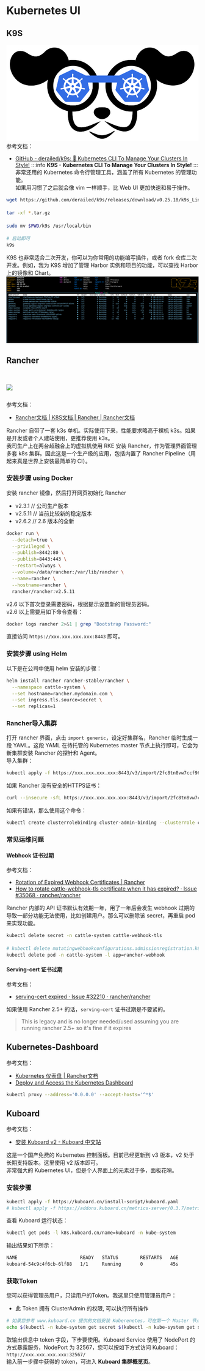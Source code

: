 
# Kubernetes UI

## K9S
![image.png](./../assets/1645719729527-7890d912-e808-4a1e-bb10-96b257d4df63.png)<br />参考文档：

- [GitHub - derailed/k9s: 🐶 Kubernetes CLI To Manage Your Clusters In Style!](https://github.com/derailed/k9s)
:::info
**K9S - Kubernetes CLI To Manage Your Clusters In Style!**
:::
非常还用的 Kubernetes 命令行管理工具，涵盖了所有 Kubernetes 的管理功能。<br />如果用习惯了之后就会像 vim 一样顺手，比 Web UI 更加快速和易于操作。
```bash
wget https://github.com/derailed/k9s/releases/download/v0.25.18/k9s_Linux_x86_64.tar.gz

tar -xf *.tar.gz

sudo mv $PWD/k9s /usr/local/bin

# 启动即可
k9s
```
K9S 也非常适合二次开发，你可以为你常用的功能编写插件，或者 fork 仓库二次开发。例如，我为 K9S 增加了管理 Harbor 实例和项目的功能，可以查找 Harbor 上的镜像和 Chart。<br />![image.png](./../assets/1645719540088-85e908a6-9371-44c1-bf68-53dfab5c817e.png)

## Rancher 

# ![](https://s3.leryn.top/website/image/rancher.svg#clientId=u9017040e-6af7-4&height=235&id=srr4t&originHeight=150&originWidth=295&originalType=binary&ratio=1&rotation=0&showTitle=false&status=done&style=none&taskId=u99dbd0a2-23c9-49e1-9347-027e47648a8&title=&width=462)
参考文档：

- [Rancher文档 | K8S文档 | Rancher | Rancher文档](https://docs.rancher.cn/docs/rke/%E5%AE%89%E8%A3%85%E6%AD%A5%E9%AA%A4/_index)

Rancher 自带了一套 k3s 单机。实际使用下来，性能要求略高于裸机 k3s。如果是开发或者个人建站使用，更推荐使用 k3s。<br />我司生产上在两台超融合上的虚拟机使用 RKE 安装 Rancher，作为管理界面管理多套 k8s 集群。因此这是一个生产级的应用，包括内置了 Rancher Pipeline（用起来真是世界上安装最简单的 CI）。

### 安装步骤 using Docker
安装 rancher 镜像，然后打开网页初始化 Rancher

- v2.3.1 // 公司生产版本
- v2.5.11 // 当前比较新的稳定版本
- v2.6.2 // 2.6 版本的全新
```bash
docker run \
  --detach=true \
  --privileged \
  --publish=8442:80 \
  --publish=8443:443 \
  --restart=always \
  --volume=/data/rancher:/var/lib/rancher \
  --name=rancher \
  --hostname=rancher \
  rancher/rancher:v2.5.11
```
v2.6 以下首次登录需要密码，根据提示设置新的管理员密码。<br />v2.6 以上需要用如下命令查看：
```bash
docker logs rancher 2>&1 | grep "Bootstrap Password:"
```
直接访问 `https://xxx.xxx.xxx.xxx:8443` 即可。

### 安装步骤 using Helm
以下是在公司中使用 helm 安装的步骤：
```bash
helm install rancher rancher-stable/rancher \
  --namespace cattle-system \
  --set hostname=rancher.mydomain.com \
  --set ingress.tls.source=secret \
  --set replicas=1
```

### Rancher导入集群
打开 rancher 界面，点击 `import generic`，设定好集群名，Rancher 临时生成一段 YAML。这段 YAML 在待托管的 Kubernetes master 节点上执行即可，它会为新集群安装 Rancher 的探针和 Agent。<br />导入集群：
```bash
kubectl apply -f https://xxx.xxx.xxx.xxx:8443/v3/import/2fc8tn8vw7ccf96mqx5tcjkjb6wbt7kpgvmlslrjqx9w4x5k5z85h9_c-m-fpgbd5zd.yaml
```
如果 Rancher 没有安全的HTTPS证书：
```bash
curl --insecure -sfL https://xxx.xxx.xxx.xxx:8443/v3/import/2fc8tn8vw7ccf96mqx5tcjkjb6wbt7kpgvmlslrjqx9w4x5k5z85h9_c-m-fpgbd5zd.yaml | kubectl apply -f -
```
如果有错误，那么使用这个命令：
```bash
kubectl create clusterrolebinding cluster-admin-binding --clusterrole cluster-admin --user <your username from your kubeconfig>
```

### 常见运维问题

#### Webhook 证书过期
参考文档：

- [Rotation of Expired Webhook Certificates | Rancher](https://rancher.com/docs/rancher/v2.6/en/troubleshooting/expired-webhook-certificates/)
- [How to rotate cattle-webhook-tls certificate when it has expired? · Issue #35068 · rancher/rancher](https://github.com/rancher/rancher/issues/35068)

Rancher 内部的 API 证书默认有效期一年，用了一年后会发生 webhook 过期的导致一部分功能无法使用，比如创建用户。那么可以删除该 secret，再重启 pod 来实现功能。
```bash
kubectl delete secret -n cattle-system cattle-webhook-tls

# kubectl delete mutatingwebhookconfigurations.admissionregistration.k8s.io --ignore-not-found=true rancher.cattle.io
kubectl delete pod -n cattle-system -l app=rancher-webhook
```

#### Serving-cert 证书过期
参考文档：

- [serving-cert expired · Issue #32210 · rancher/rancher](https://github.com/rancher/rancher/issues/32210)

如果使用 Rancher 2.5+ 的话，`serving-cert` 证书过期是不要紧的。
> This is legacy and is no longer needed/used assuming you are running rancher 2.5+ so it's fine if it expires


## Kubernetes-Dashboard
参考文档：

- [Kubernetes 仪表盘 | Rancher文档](https://docs.rancher.cn/docs/k3s/installation/kube-dashboard/_index)
- [Deploy and Access the Kubernetes Dashboard](https://kubernetes.io/docs/tasks/access-application-cluster/web-ui-dashboard/)
```bash
kubectl proxy --address='0.0.0.0' --accept-hosts='^*$'
```

## Kuboard
参考文档：

- [安装 Kuboard v2 - Kuboard 中文站](https://kuboard.cn/install/install-dashboard.html)

这是一个国产免费的 Kubernetes 控制面板。目前已经更新到 v3 版本，v2 处于长期支持版本。这里使用 v2 版本即可。<br />非常强大的 Kubernetes UI，但是个人界面上的元素过于多，面板花哨。

### 安装步骤
```bash
kubectl apply -f https://kuboard.cn/install-script/kuboard.yaml
# kubectl apply -f https://addons.kuboard.cn/metrics-server/0.3.7/metrics-server.yaml
```
查看 Kuboard 运行状态：
```bash
kubectl get pods -l k8s.kuboard.cn/name=kuboard -n kube-system
```
输出结果如下所示：
```bash
NAME                       READY   STATUS        RESTARTS   AGE
kuboard-54c9c4f6cb-6lf88   1/1     Running       0          45s
```

### 获取Token
您可以获得管理员用户，只读用户的Token。我这里只使用管理员用户：

- 此 Token 拥有 ClusterAdmin 的权限, 可以执行所有操作
```bash
# 如果您参考 www.kuboard.cn 提供的文档安装 Kuberenetes，可在第一个 Master 节点上执行此命令
echo $(kubectl -n kube-system get secret $(kubectl -n kube-system get secret | grep ^kuboard-user | awk '{print $1}') -o go-template='{{.data.token}}' | base64 -d)
```
取输出信息中 token 字段，下步要使用。Kuboard Service 使用了 NodePort 的方式暴露服务，NodePort 为 32567，您可以按如下方式访问 Kuboard：`http://xxx.xxx.xxx.xxx:32567/`<br />输入前一步骤中获得的 token，可进入 **Kuboard 集群概览页**。
